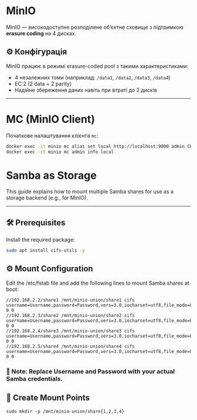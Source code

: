 # MinIO

MinIO — високодоступне розподілене об’єктне сховище з підтримкою **erasure coding** на 4 дисках.

## ⚙️ Конфігурація

MinIO працює в режимі erasure-coded pool з такими характеристиками:
- 4 незалежних томи (наприклад: `/data1`, `/data2`, `/data3`, `/data4`)
- EC:2 (2 data + 2 parity)
- Надійне збереження даних навіть при втраті до 2 дисків

---

# MC (MinIO Client)

Початкове налаштування клієнта `mc`:

```bash
docker exec -it minio mc alias set local http://localhost:9000 admin CHANGE_ME
docker exec -it minio mc admin info local
```
# Samba as Storage

This guide explains how to mount multiple Samba shares for use as a storage backend (e.g., for MinIO).

---

## 🛠 Prerequisites

Install the required package:

```bash
sudo apt install cifs-utils -y
```

## ⚙️ Mount Configuration
Edit the /etc/fstab file and add the following lines to mount Samba shares at boot:
```
//192.168.2.2/share1 /mnt/minio-union/share1 cifs username=Username,password=Password,vers=3.0,iocharset=utf8,file_mode=0777,dir_mode=0777,nofail,_netdev,cache=none,actimeo=0,soft,rw,noserverino 0 0
//192.168.2.3/share2 /mnt/minio-union/share2 cifs username=Username,password=Password,vers=3.0,iocharset=utf8,file_mode=0777,dir_mode=0777,nofail,_netdev,cache=none,actimeo=0,soft,rw,noserverino 0 0
//192.168.2.4/share3 /mnt/minio-union/share3 cifs username=Username,password=Password,vers=3.0,iocharset=utf8,file_mode=0777,dir_mode=0777,nofail,_netdev,cache=none,actimeo=0,soft,rw,noserverino 0 0
//192.168.2.5/share4 /mnt/minio-union/share4 cifs username=Username,password=Password,vers=3.0,iocharset=utf8,file_mode=0777,dir_mode=0777,nofail,_netdev,cache=none,actimeo=0,soft,rw,noserverino 0 0
```
### 🔐 Note: Replace Username and Password with your actual Samba credentials.

## 🚀 Create Mount Points
```
sudo mkdir -p /mnt/minio-union/share{1,2,3,4}
```


